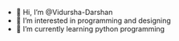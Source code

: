 - 👋 Hi, I’m @Vidursha-Darshan
- 👀 I’m interested in programming and designing 
- 🌱 I’m currently learning python programming 


<!---
Vidursha-Darshan/Vidursha-Darshan is a ✨ special ✨ repository because its `README.md` (this file) appears on your GitHub profile.
You can click the Preview link to take a look at your changes.
--->
